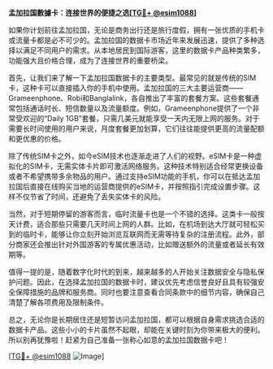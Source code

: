 **孟加拉国數據卡：连接世界的便捷之选[[TG💪+ @esim1088](https://t.me/s/esim1088)]**

如果你计划前往孟加拉国，无论是商务出行还是旅行度假，拥有一张优质的手机卡或流量卡都是必不可少的。孟加拉国的数据卡市场近年来发展迅速，提供了多种选择以满足不同用户的需求。从本地居民到国际游客，这里的数据卡产品种类繁多，功能强大且价格合理，成为了连接世界的重要桥梁。

首先，让我们来了解一下孟加拉国数据卡的主要类型。最常见的就是传统的SIM卡，这种卡可以直接插入你的手机中使用。孟加拉国的三大主要运营商——Grameenphone、Robi和Banglalink，各自推出了丰富的套餐方案。这些套餐通常包括通话时长、短信数量以及流量额度。例如，Grameenphone提供了一个非常受欢迎的“Daily 1GB”套餐，只需几美元就能享受一天内无限上网的服务。对于需要长时间使用的用户来说，月度套餐更加划算，它们往往能提供更高的流量配额和更优惠的价格。

除了传统SIM卡之外，如今eSIM技术也逐渐走进了人们的视野。eSIM卡是一种虚拟化的SIM卡，无需实体卡片即可激活网络服务。这种技术特别适合经常更换设备或者不希望携带多余物品的用户。通过支持eSIM功能的手机，你可以在抵达孟加拉国后直接在线购买当地的运营商提供的eSIM卡，并按照指引完成设置步骤。这样不仅节省了时间，还避免了丢失实体卡的风险。

当然，对于短期停留的游客而言，临时流量卡也是一个不错的选择。这类卡一般按天计费，适合那些只需要几天时间上网的人群。比如，在机场到达大厅就可轻松买到的临时卡，能够让你立刻开始浏览互联网而无需等待复杂的注册流程。此外，部分商家还会推出针对外国游客的专属优惠活动，比如赠送额外的流量或者延长有效期等。

值得一提的是，随着数字化时代的到来，越来越多的人开始关注数据安全与隐私保护问题。因此，在选择孟加拉国的数据卡时，建议优先考虑信誉良好且具有较强安全保障措施的品牌和服务商。同时也要注意查看合同条款中的细节内容，确保自己清楚了解各项费用及限制条件。

总之，无论你是长期居住还是短暂访问孟加拉国，都可以根据自身需求挑选合适的数据卡产品。这些小小的卡片虽然不起眼，却能在关键时刻为你带来极大的便利。所以别再犹豫啦！赶紧为自己准备一张称心如意的孟加拉国数据卡吧！

[[TG💪+ @esim1088](https://t.me/s/esim1088) ![Image](https://i.postimg.cc/4NQfJmqS/Snipaste-2025-05-13-00-14-12.png)]